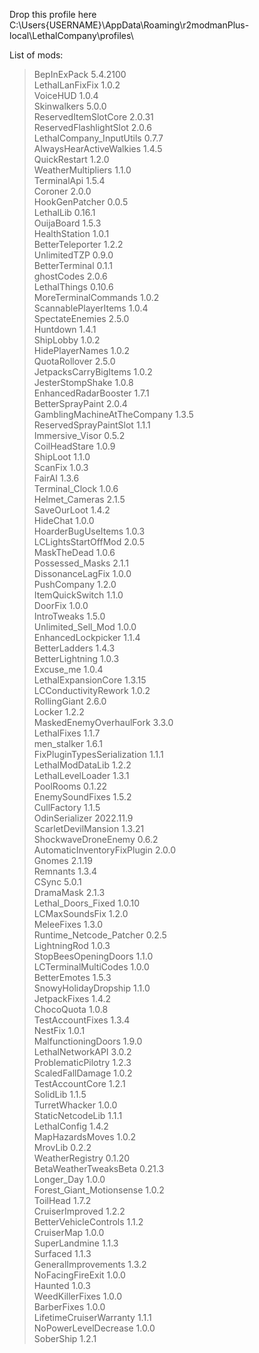 Drop this profile here<br>C:\Users\{USERNAME}\AppData\Roaming\r2modmanPlus-local\LethalCompany\profiles\

List of mods:<br>
> BepInExPack  5.4.2100<br>
 LethalLanFixFix  1.0.2<br>
 VoiceHUD  1.0.4<br>
 Skinwalkers  5.0.0<br>
 ReservedItemSlotCore  2.0.31<br>
 ReservedFlashlightSlot  2.0.6<br>
 LethalCompany_InputUtils  0.7.7<br>
 AlwaysHearActiveWalkies  1.4.5<br>
 QuickRestart  1.2.0<br>
 WeatherMultipliers  1.1.0<br>
 TerminalApi  1.5.4<br>
 Coroner  2.0.0<br>
 HookGenPatcher  0.0.5<br>
 LethalLib  0.16.1<br>
 OuijaBoard  1.5.3<br>
 HealthStation  1.0.1<br>
 BetterTeleporter  1.2.2<br>
 UnlimitedTZP  0.9.0<br>
 BetterTerminal  0.1.1<br>
 ghostCodes  2.0.6<br>
 LethalThings  0.10.6<br>
 MoreTerminalCommands  1.0.2<br>
 ScannablePlayerItems  1.0.4<br>
 SpectateEnemies  2.5.0<br>
 Huntdown  1.4.1<br>
 ShipLobby  1.0.2<br>
 HidePlayerNames  1.0.2<br>
 QuotaRollover  2.5.0<br>
 JetpacksCarryBigItems  1.0.2<br>
 JesterStompShake  1.0.8<br>
 EnhancedRadarBooster  1.7.1<br>
 BetterSprayPaint  2.0.4<br>
 GamblingMachineAtTheCompany  1.3.5<br>
 ReservedSprayPaintSlot  1.1.1<br>
 Immersive_Visor  0.5.2<br>
 CoilHeadStare  1.0.9<br>
 ShipLoot  1.1.0<br>
 ScanFix  1.0.3<br>
 FairAI  1.3.6<br>
 Terminal_Clock  1.0.6<br>
 Helmet_Cameras  2.1.5<br>
 SaveOurLoot  1.4.2<br>
 HideChat  1.0.0<br>
 HoarderBugUseItems  1.0.3<br>
 LCLightsStartOffMod  2.0.5<br>
 MaskTheDead  1.0.6<br>
 Possessed_Masks  2.1.1<br>
 DissonanceLagFix  1.0.0<br>
 PushCompany  1.2.0<br>
 ItemQuickSwitch  1.1.0<br>
 DoorFix  1.0.0<br>
 IntroTweaks  1.5.0<br>
 Unlimited_Sell_Mod  1.0.0<br>
 EnhancedLockpicker  1.1.4<br>
 BetterLadders  1.4.3<br>
 BetterLightning  1.0.3<br>
 Excuse_me  1.0.4<br>
 LethalExpansionCore  1.3.15<br>
 LCConductivityRework  1.0.2<br>
 RollingGiant  2.6.0<br>
 Locker  1.2.2<br>
 MaskedEnemyOverhaulFork  3.3.0<br>
 LethalFixes  1.1.7<br>
 men_stalker  1.6.1<br>
 FixPluginTypesSerialization  1.1.1<br>
 LethalModDataLib  1.2.2<br>
 LethalLevelLoader  1.3.1<br>
 PoolRooms  0.1.22<br>
 EnemySoundFixes  1.5.2<br>
 CullFactory  1.1.5<br>
 OdinSerializer  2022.11.9<br>
 ScarletDevilMansion  1.3.21<br>
 ShockwaveDroneEnemy  0.6.2<br>
 AutomaticInventoryFixPlugin  2.0.0<br>
 Gnomes  2.1.19<br>
 Remnants  1.3.4<br>
 CSync  5.0.1<br>
 DramaMask  2.1.3<br>
 Lethal_Doors_Fixed  1.0.10<br>
 LCMaxSoundsFix  1.2.0<br>
 MeleeFixes  1.3.0<br>
 Runtime_Netcode_Patcher  0.2.5<br>
 LightningRod  1.0.3<br>
 StopBeesOpeningDoors  1.1.0<br>
 LCTerminalMultiCodes  1.0.0<br>
 BetterEmotes  1.5.3<br>
 SnowyHolidayDropship  1.1.0<br>
 JetpackFixes  1.4.2<br>
 ChocoQuota  1.0.8<br>
 TestAccountFixes  1.3.4<br>
 NestFix  1.0.1<br>
 MalfunctioningDoors  1.9.0<br>
 LethalNetworkAPI  3.0.2<br>
 ProblematicPilotry  1.2.3<br>
 ScaledFallDamage  1.0.2<br>
 TestAccountCore  1.2.1<br>
 SolidLib  1.1.5<br>
 TurretWhacker  1.0.0<br>
 StaticNetcodeLib  1.1.1<br>
 LethalConfig  1.4.2<br>
 MapHazardsMoves  1.0.2<br>
 MrovLib  0.2.2<br>
 WeatherRegistry  0.1.20<br>
 BetaWeatherTweaksBeta  0.21.3<br>
 Longer_Day  1.0.0<br>
 Forest_Giant_Motionsense  1.0.2<br>
 ToilHead  1.7.2<br>
 CruiserImproved  1.2.2<br>
 BetterVehicleControls  1.1.2<br>
 CruiserMap  1.0.0<br>
 SuperLandmine  1.1.3<br>
 Surfaced  1.1.3<br>
 GeneralImprovements  1.3.2<br>
 NoFacingFireExit  1.0.0<br>
 Haunted  1.0.3<br>
 WeedKillerFixes  1.0.0<br>
 BarberFixes  1.0.0<br>
 LifetimeCruiserWarranty  1.1.1<br>
 NoPowerLevelDecrease  1.0.0<br>
 SoberShip  1.2.1<br>


